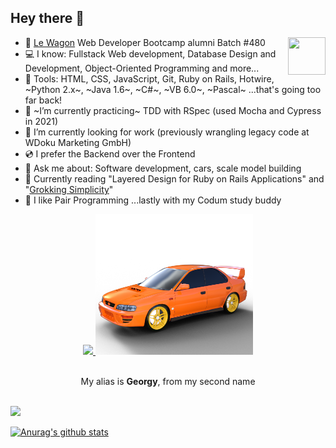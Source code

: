 
## Hey there 👋
<a href="https://www.linkedin.com/in/karl-keller"><img align="right" src="https://live.staticflickr.com/8296/7749079740_113c14cc98_w.jpg" height="60px" width="60px"></a>

- 🌱 [Le Wagon](https://www.lewagon.com/) Web Developer Bootcamp alumni  Batch #480
- 💻 I know: Fullstack Web development, Database Design and Development, Object-Oriented Programming and more...
- 🔧 Tools: HTML, CSS, JavaScript, Git, Ruby on Rails, Hotwire, ~Python 2.x~, ~Java 1.6~, ~C#~, ~VB 6.0~, ~Pascal~ ...that's going too far back!
- 🌱 ~I’m currently practicing~ TDD with RSpec (used Mocha and Cypress in 2021)
- 🔭 I’m currently looking for work  (previously wrangling legacy code at WDoku Marketing GmbH)
- 💿 I prefer the Backend over the Frontend
- 💬 Ask me about: Software development, cars, scale model building
- 📖 Currently reading "Layered Design for Ruby on Rails Applications" and "[Grokking Simplicity](https://grokkingsimplicity.com)"
- 👯 I like Pair Programming  ...lastly with my Codum study buddy

<div align="center">
  <a href="https://skillicons.dev">
    <img src="https://skillicons.dev/icons?i=ruby,rails,html,css,postgres,sqlite,js,git,heroku,figma" />
  </a>
  <img src="https://github.com/Georgy5/Georgy5/blob/master/GC8.rendered.in.DAZ.png?raw=true" width="50%" alt="my_Scooby_3Dmodel" />
  <br />
  <br />
  <p>My alias is <strong>Georgy</strong>, from my second name</p>
  <br />
</div>

<a href="https://www.codewars.com/users/Georgy5">
  <img src="https://www.codewars.com/users/Georgy5/badges/large">
</a>

[![Anurag's github stats](https://github-readme-stats.vercel.app/api?username=georgy5&theme=vision-friendly-dark)](https://github.com/anuraghazra/github-readme-stats)

<!--
**Georgy5/Georgy5** is a ✨ _special_ ✨ repository because its `README.md` (this file) appears on your GitHub profile.

Here are some ideas to get you started:

- 🔭 I’m currently working on ...
- 🌱 I’m currently learning ...
- 👯 I’m looking to collaborate on ...
- 🤔 I’m looking for help with ...
- 💬 Ask me about ...
- 📫 How to reach me: ...
- 😄 Pronouns: ...
- ⚡ Fun fact: ...
- 📝 Check out ...
-->
